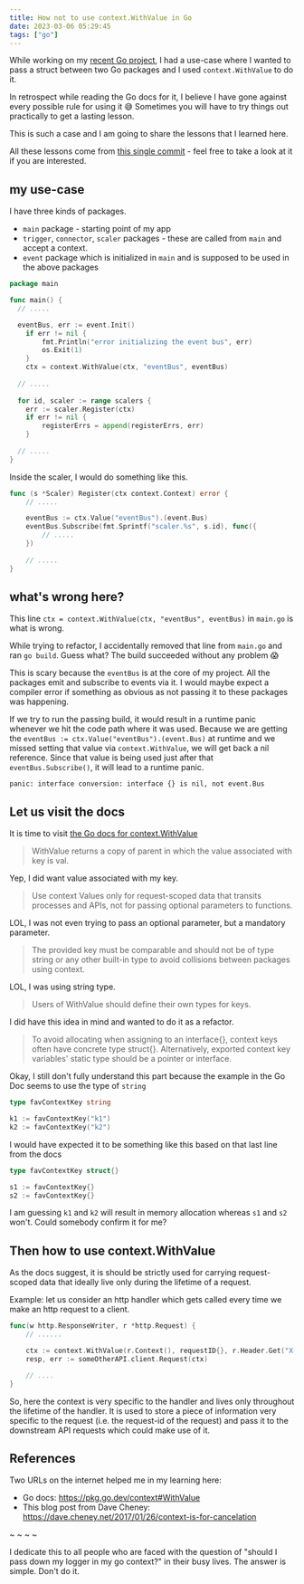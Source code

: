 ```yaml
---
title: How not to use context.WithValue in Go
date: 2023-03-06 05:29:45
tags: ["go"]
---
```


While working on my [recent Go project](https://github.com/scriptnull/waymond), I had a use-case where I wanted to pass a struct between two Go packages and I used `context.WithValue` to do it.

In retrospect while reading the Go docs for it, I believe I have gone against every possible rule for using it 😅 Sometimes you will have to try things out practically to get a lasting lesson.

This is such a case and I am going to share the lessons that I learned here.

All these lessons come from [this single commit](https://github.com/scriptnull/waymond/commit/f429fe9d0d6d1d7b1b6cdfe819a3f8c3eb7e9503) - feel free to take a look at it if you are interested.

## my use-case

I have three kinds of packages.
- `main` package - starting point of my app
- `trigger`, `connector`, `scaler` packages - these are called from `main` and accept a context.
- `event` package which is initialized in `main` and is supposed to be used in the above packages

```go
package main

func main() {
  // .....

  eventBus, err := event.Init()
	if err != nil {
		fmt.Println("error initializing the event bus", err)
		os.Exit(1)
	}
	ctx = context.WithValue(ctx, "eventBus", eventBus)
  
  // .....
  
  for id, scaler := range scalers {
	err := scaler.Register(ctx)
	if err != nil {
		registerErrs = append(registerErrs, err)
	}
  
  // .....
}
```

Inside the scaler, I would do something like this.

```go
func (s *Scaler) Register(ctx context.Context) error {
  	// .....

	eventBus := ctx.Value("eventBus").(event.Bus)
	eventBus.Subscribe(fmt.Sprintf("scaler.%s", s.id), func({
		// .....
	})
  
	// .....
} 
```

## what's wrong here?

This line `ctx = context.WithValue(ctx, "eventBus", eventBus)` in `main.go` is what is wrong.

While trying to refactor, I accidentally removed that line from `main.go` and ran `go build`. Guess what? The build succeeded without any problem 😱

This is scary because the `eventBus` is at the core of my project. All the packages emit and subscribe to events via it. I would maybe expect a compiler error if something as obvious as not passing it to these packages was happening.

If we try to run the passing build, it would result in a runtime panic whenever we hit the code path where it was used. Because we are getting the `eventBus := ctx.Value("eventBus").(event.Bus)` at runtime and we missed setting that value via `context.WithValue`, we will get back a nil reference. Since that value is being used just after that `eventBus.Subscribe()`, it will lead to a runtime panic.

```
panic: interface conversion: interface {} is nil, not event.Bus
```

## Let us visit the docs

It is time to visit [the Go docs for context.WithValue](https://pkg.go.dev/context#WithValue)

> WithValue returns a copy of parent in which the value associated with key is val.

Yep, I did want value associated with my key.

> Use context Values only for request-scoped data that transits processes and APIs, not for passing optional parameters to functions.

LOL, I was not even trying to pass an optional parameter, but a mandatory parameter.

> The provided key must be comparable and should not be of type string or any other built-in type to avoid collisions between packages using context.

LOL, I was using string type.

> Users of WithValue should define their own types for keys.

I did have this idea in mind and wanted to do it as a refactor.

> To avoid allocating when assigning to an interface{}, context keys often have concrete type struct{}. Alternatively, exported context key variables' static type should be a pointer or interface.

Okay, I still don't fully understand this part because the example in the Go Doc seems to use the type of `string`

```go
type favContextKey string

k1 := favContextKey("k1")
k2 := favContextKey("k2")
```

I would have expected it to be something like this based on that last line from the docs

```go
type favContextKey struct{}

s1 := favContextKey{}
s2 := favContextKey{}
```

I am guessing `k1` and `k2` will result in memory allocation whereas `s1` and `s2` won't. Could somebody confirm it for me?

## Then how to use context.WithValue

As the docs suggest, it is should be strictly used for carrying request-scoped data that ideally live only during the lifetime of a request.

Example: let us consider an http handler which gets called every time we make an http request to a client.

```go
func(w http.ResponseWriter, r *http.Request) {
	// ......

	ctx := context.WithValue(r.Context(), requestID{}, r.Header.Get("X-Request-ID"))
	resp, err := someOtherAPI.client.Request(ctx)

	// ....
}
```

So, here the context is very specific to the handler and lives only throughout the lifetime of the handler. It is used to store a piece of information very specific to the request (i.e. the request-id of the request) and pass it to the downstream API requests which could make use of it.

## References

Two URLs on the internet helped me in my learning here:

- Go docs: https://pkg.go.dev/context#WithValue
- This blog post from Dave Cheney: https://dave.cheney.net/2017/01/26/context-is-for-cancelation 

~ ~ ~ ~

I dedicate this to all people who are faced with the question of "should I pass down my logger in my go context?" in their busy lives. The answer is simple. Don't do it.
